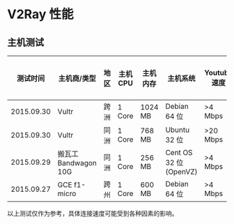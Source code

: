 # V2Ray 性能

## 主机测试

| 测试时间    |  主机商/类型         | 地区 | 主机 CPU | 主机内存 | 主机系统 | Youtube 速度 | 内存 (单用户) | CPU (单用户) |
| -----------|------------------ | ----- |------- | ------- | ------ | ------- | -----------  | ----------- |
| 2015.09.30 | Vultr             | 跨洲   | 1 Core  | 1024 MB  | Debian 64 位 | >4 Mbps  | ~10M | < 2% |
| 2015.09.30 | Vultr             | 同洲   | 1 Core  | 768 MB  | Ubuntu 32 位 | >20 Mbps  | ~11M | < 20% |
| 2015.09.29 | 搬瓦工 Bandwagon 10G | 同洲  | 1 Core  | 256 MB  | Cent OS 32 位 (OpenVZ) | >4 Mbps  | ~8M | < 5% |
| 2015.09.27 | GCE f1-micro        | 跨州  | 1 Core  | 600 MB  | Debian 64 位 | >4 Mbps  | ~9M | < 2% |

以上测试仅作为参考，具体连接速度可能受到各种因素的影响。
